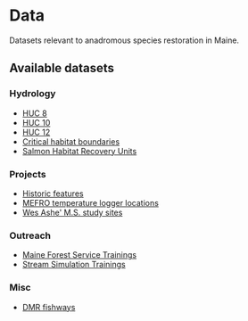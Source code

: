 Data
====

Datasets relevant to anadromous species restoration in Maine.

Available datasets
------------------

### Hydrology

- [HUC 8]()
- [HUC 10]()
- [HUC 12]()
- [Critical habitat boundaries]()
- [Salmon Habitat Recovery Units]()

### Projects

- [Historic features]()
- [MEFRO temperature logger locations]()
- [Wes Ashe' M.S. study sites]()

### Outreach

- [Maine Forest Service Trainings]()
- [Stream Simulation Trainings]()

### Misc

- [DMR fishways]()

